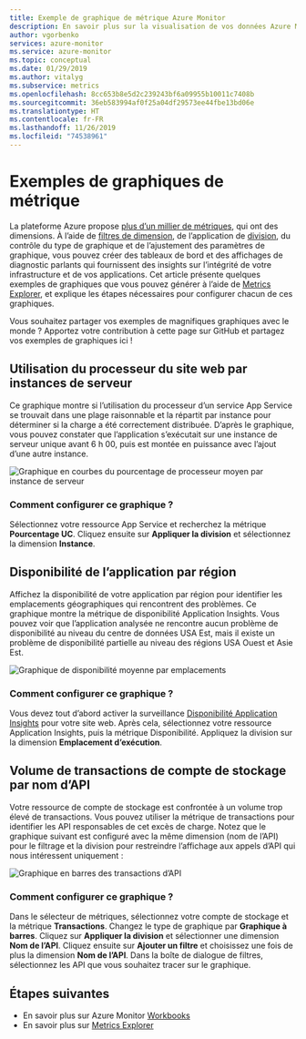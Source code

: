 ```yaml
---
title: Exemple de graphique de métrique Azure Monitor
description: En savoir plus sur la visualisation de vos données Azure Monitor.
author: vgorbenko
services: azure-monitor
ms.service: azure-monitor
ms.topic: conceptual
ms.date: 01/29/2019
ms.author: vitalyg
ms.subservice: metrics
ms.openlocfilehash: 8cc653b8e5d2c239243bf6a09955b10011c7408b
ms.sourcegitcommit: 36eb583994af0f25a04df29573ee44fbe13bd06e
ms.translationtype: HT
ms.contentlocale: fr-FR
ms.lasthandoff: 11/26/2019
ms.locfileid: "74538961"
---
```

# <a name="metric-chart-examples"></a>Exemples de graphiques de métrique 

La plateforme Azure propose [plus d’un millier de métriques](https://docs.microsoft.com/azure/azure-monitor/platform/metrics-supported), qui ont des dimensions. À l’aide de [filtres de dimension](https://docs.microsoft.com/azure/azure-monitor/platform/metrics-charts), de l’application de [division](https://docs.microsoft.com/azure/azure-monitor/platform/metrics-charts), du contrôle du type de graphique et de l’ajustement des paramètres de graphique, vous pouvez créer des tableaux de bord et des affichages de diagnostic parlants qui fournissent des insights sur l’intégrité de votre infrastructure et de vos applications. Cet article présente quelques exemples de graphiques que vous pouvez générer à l’aide de [Metrics Explorer](https://docs.microsoft.com/azure/azure-monitor/platform/metrics-charts), et explique les étapes nécessaires pour configurer chacun de ces graphiques.

Vous souhaitez partager vos exemples de magnifiques graphiques avec le monde ? Apportez votre contribution à cette page sur GitHub et partagez vos exemples de graphiques ici !

## <a name="website-cpu-utilization-by-server-instances"></a>Utilisation du processeur du site web par instances de serveur

Ce graphique montre si l’utilisation du processeur d’un service App Service se trouvait dans une plage raisonnable et la répartit par instance pour déterminer si la charge a été correctement distribuée. D’après le graphique, vous pouvez constater que l’application s’exécutait sur une instance de serveur unique avant 6 h 00, puis est montée en puissance avec l’ajout d’une autre instance.

![Graphique en courbes du pourcentage de processeur moyen par instance de serveur](./media/metric-chart-samples/cpu-by-instance.png)

### <a name="how-to-configure-this-chart"></a>Comment configurer ce graphique ?

Sélectionnez votre ressource App Service et recherchez la métrique **Pourcentage UC**. Cliquez ensuite sur **Appliquer la division** et sélectionnez la dimension **Instance**.

## <a name="application-availability-by-region"></a>Disponibilité de l’application par région

Affichez la disponibilité de votre application par région pour identifier les emplacements géographiques qui rencontrent des problèmes. Ce graphique montre la métrique de disponibilité Application Insights. Vous pouvez voir que l’application analysée ne rencontre aucun problème de disponibilité au niveau du centre de données USA Est, mais il existe un problème de disponibilité partielle au niveau des régions USA Ouest et Asie Est.

![Graphique de disponibilité moyenne par emplacements](./media/metric-chart-samples/availability-run-location.png)

### <a name="how-to-configure-this-chart"></a>Comment configurer ce graphique ?

Vous devez tout d’abord activer la surveillance [Disponibilité Application Insights](https://docs.microsoft.com/azure/azure-monitor/app/monitor-web-app-availability) pour votre site web. Après cela, sélectionnez votre ressource Application Insights, puis la métrique Disponibilité. Appliquez la division sur la dimension **Emplacement d’exécution**.

## <a name="volume-of-storage-account-transactions-by-api-name"></a>Volume de transactions de compte de stockage par nom d’API

Votre ressource de compte de stockage est confrontée à un volume trop élevé de transactions. Vous pouvez utiliser la métrique de transactions pour identifier les API responsables de cet excès de charge. Notez que le graphique suivant est configuré avec la même dimension (nom de l’API) pour le filtrage et la division pour restreindre l’affichage aux appels d’API qui nous intéressent uniquement :

![Graphique en barres des transactions d’API](./media/metric-chart-samples/transactions-by-api.png)

### <a name="how-to-configure-this-chart"></a>Comment configurer ce graphique ?

Dans le sélecteur de métriques, sélectionnez votre compte de stockage et la métrique **Transactions**. Changez le type de graphique par **Graphique à barres**. Cliquez sur **Appliquer la division** et sélectionner une dimension **Nom de l’API**. Cliquez ensuite sur **Ajouter un filtre** et choisissez une fois de plus la dimension **Nom de l’API**. Dans la boîte de dialogue de filtres, sélectionnez les API que vous souhaitez tracer sur le graphique.

## <a name="next-steps"></a>Étapes suivantes

* En savoir plus sur Azure Monitor [Workbooks](../../azure-monitor/app/usage-workbooks.md)
* En savoir plus sur [Metrics Explorer](metrics-charts.md)

